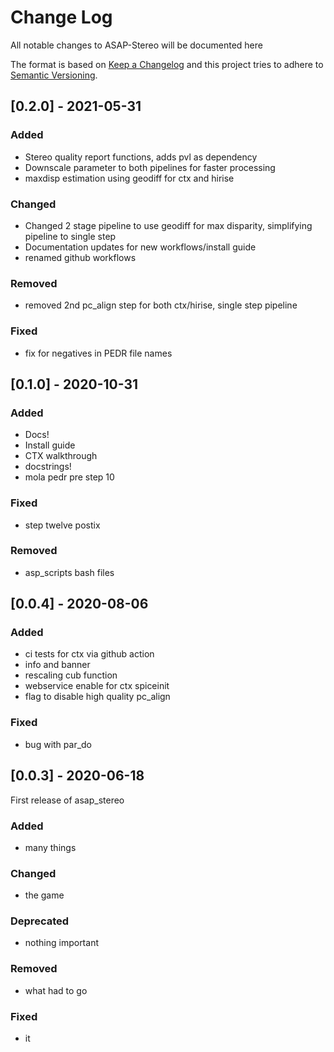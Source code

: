 # Change Log   
All notable changes to ASAP-Stereo will be documented here

The format is based on [Keep a Changelog](http://keepachangelog.com/)
and this project tries to adhere to [Semantic Versioning](http://semver.org/).

## [0.2.0] - 2021-05-31
### Added
- Stereo quality report functions, adds pvl as dependency
- Downscale parameter to both pipelines for faster processing
- maxdisp estimation using geodiff for ctx and hirise

### Changed
- Changed 2 stage pipeline to use geodiff for max disparity, simplifying pipeline to single step
- Documentation updates for new workflows/install guide
- renamed github workflows

### Removed
- removed 2nd pc_align step for both ctx/hirise, single step pipeline

### Fixed
- fix for negatives in PEDR file names

## [0.1.0] - 2020-10-31
### Added
- Docs!
- Install guide
- CTX walkthrough
- docstrings!
- mola pedr pre step 10

### Fixed
- step twelve postix

### Removed
- asp_scripts bash files

## [0.0.4] - 2020-08-06
### Added
- ci tests for ctx via github action
- info and banner
- rescaling cub function
- webservice enable for ctx spiceinit
- flag to disable high quality pc_align

### Fixed
- bug with par_do 

## [0.0.3] - 2020-06-18
First release of asap_stereo

### Added
- many things

### Changed
- the game

### Deprecated
- nothing important

### Removed
- what had to go

### Fixed
- it
